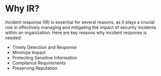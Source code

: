 # Why IR?

Incident response (IR) is essential for several reasons, as it plays a crucial role in effectively managing and mitigating the impact of security incidents within an organization. Here are key reasons why incident response is needed:

* Timely Detection and Response
* Minimize Impact
* Protecting Sensitive Information
* Compliance Requirements
* Preserving Reputation
